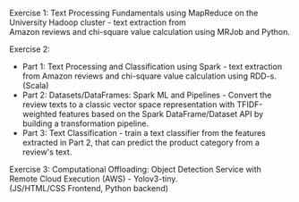 Exercise 1: Text Processing Fundamentals using MapReduce on the University Hadoop cluster - text extraction from  
            Amazon reviews and chi-square value calculation using MRJob and Python.  
            
Exercise 2:
- Part 1: Text Processing and Classification using Spark - text extraction from Amazon reviews and chi-square value calculation using RDD-s. (Scala)
- Part 2: Datasets/DataFrames: Spark ML and Pipelines - Convert the review texts to a classic vector space representation with TFIDF-weighted features based on the Spark DataFrame/Dataset API by building a transformation pipeline.
- Part 3: Text Classification - train a text classifier from the features extracted in Part 2, that can predict the product category from a review's text.
  
Exercise 3: Computational Offloading: Object Detection Service with Remote Cloud Execution (AWS) - Yolov3-tiny.  
            (JS/HTML/CSS Frontend, Python backend)
